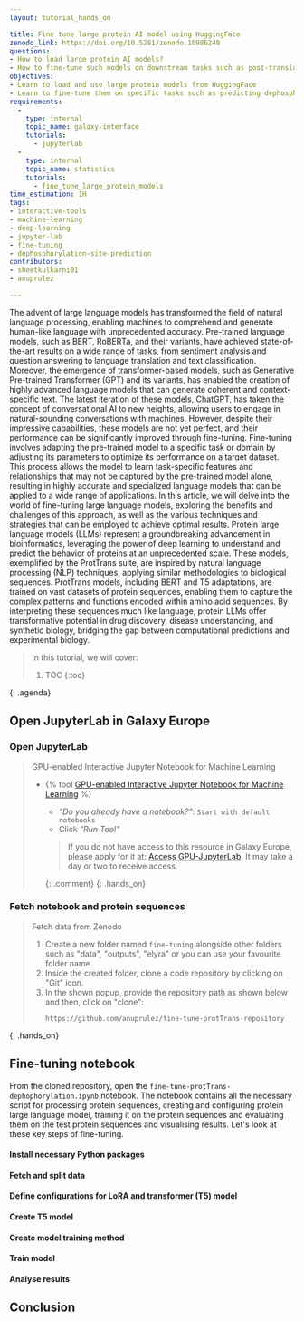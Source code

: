 ```yaml
---
layout: tutorial_hands_on

title: Fine tune large protein AI model using HuggingFace
zenodo_link: https://doi.org/10.5281/zenodo.10986248
questions:
- How to load large protein AI models?
- How to fine-tune such models on downstream tasks such as post-translational site prediction?
objectives:
- Learn to load and use large protein models from HuggingFace
- Learn to fine-tune them on specific tasks such as predicting dephosphorylation sites
requirements:
  -
    type: internal
    topic_name: galaxy-interface
    tutorials:
      - jupyterlab
  -
    type: internal
    topic_name: statistics
    tutorials:
      - fine_tune_large_protein_models
time_estimation: 1H
tags:
- interactive-tools
- machine-learning
- deep-learning
- jupyter-lab
- fine-tuning
- dephosphorylation-site-prediction
contributors:
- sheetkulkarni01
- anuprulez

---
```


The advent of large language models has transformed the field of natural language processing, enabling machines to comprehend and generate human-like language with unprecedented accuracy. Pre-trained language models, such as BERT, RoBERTa, and their variants, have achieved state-of-the-art results on a wide range of tasks, from sentiment analysis and question answering to language translation and text classification. Moreover, the emergence of transformer-based models, such as Generative Pre-trained Transformer (GPT) and its variants, has enabled the creation of highly advanced language models that can generate coherent and context-specific text. The latest iteration of these models, ChatGPT, has taken the concept of conversational AI to new heights, allowing users to engage in natural-sounding conversations with machines. However, despite their impressive capabilities, these models are not yet perfect, and their performance can be significantly improved through fine-tuning. Fine-tuning involves adapting the pre-trained model to a specific task or domain by adjusting its parameters to optimize its performance on a target dataset. This process allows the model to learn task-specific features and relationships that may not be captured by the pre-trained model alone, resulting in highly accurate and specialized language models that can be applied to a wide range of applications. In this article, we will delve into the world of fine-tuning large language models, exploring the benefits and challenges of this approach, as well as the various techniques and strategies that can be employed to achieve optimal results. Protein large language models (LLMs) represent a groundbreaking advancement in bioinformatics, leveraging the power of deep learning to understand and predict the behavior of proteins at an unprecedented scale. These models, exemplified by the ProtTrans suite, are inspired by natural language processing (NLP) techniques, applying similar methodologies to biological sequences. ProtTrans models, including BERT and T5 adaptations, are trained on vast datasets of protein sequences, enabling them to capture the complex patterns and functions encoded within amino acid sequences. By interpreting these sequences much like language, protein LLMs offer transformative potential in drug discovery, disease understanding, and synthetic biology, bridging the gap between computational predictions and experimental biology.

> <agenda-title></agenda-title>
>
> In this tutorial, we will cover:
>
> 1. TOC
> {:toc}
>
{: .agenda}

## Open JupyterLab in Galaxy Europe


### Open JupyterLab

> <hands-on-title>GPU-enabled Interactive Jupyter Notebook for Machine Learning</hands-on-title>
>
> - {% tool [GPU-enabled Interactive Jupyter Notebook for Machine Learning](interactive_tool_ml_jupyter_notebook) %}
>    - *"Do you already have a notebook?"*: `Start with default notebooks`
>    - Click *"Run Tool"*
>
>    > <comment-title></comment-title>
>    >  If you do not have access to this resource in Galaxy Europe, please apply for it at: [Access GPU-JupyterLab](http://usegalaxy.eu/gpu-request). It may take a day or two to receive access.
>    >
>    {: .comment}
{: .hands_on}


### Fetch notebook and protein sequences

> <hands-on-title>Fetch data from Zenodo</hands-on-title>
>
> 1. Create a new folder named `fine-tuning` alongside other folders such as "data", "outputs", "elyra" or you can use your favourite folder name.
> 2. Inside the created folder, clone a code repository by clicking on "Git" icon.
> 3. In the shown popup, provide the repository path as shown below and then, click on "clone":
>    ```
>    https://github.com/anuprulez/fine-tune-protTrans-repository
>    ```
>
{: .hands_on}


## Fine-tuning notebook

From the cloned repository, open the `fine-tune-protTrans-dephophorylation.ipynb` notebook. The notebook contains all the necessary script for processing protein sequences, creating and configuring protein large language model, training it on the protein sequences and evaluating them on the test protein sequences and visualising results. Let's look at these key steps of fine-tuning.

#### Install necessary Python packages


#### Fetch and split data

#### Define configurations for LoRA and transformer (T5) model

#### Create T5 model

#### Create model training method

#### Train model

#### Analyse results 

## Conclusion


